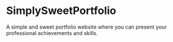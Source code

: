 # SimplySweetPortfolio
A simple and sweet portfolio website where you can present your professional achievements and skills.
